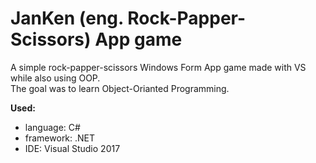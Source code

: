 # JanKen (eng. Rock-Papper-Scissors) App game
A simple rock-papper-scissors Windows Form App game made with VS while also using OOP. <br/>
The goal was to learn Object-Orianted Programming.

<b>Used:</b>
- language: C#
- framework: .NET
- IDE: Visual Studio 2017
